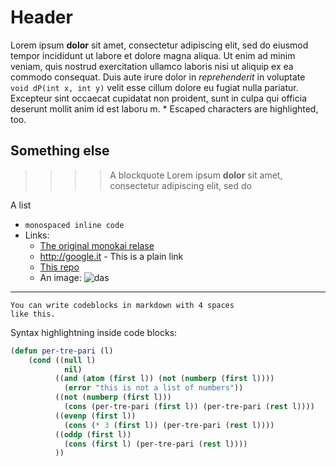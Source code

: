 # Header

Lorem ipsum **dolor** sit amet, consectetur adipiscing elit, sed do eiusmod tempor incididunt ut labore et dolore magna aliqua. Ut enim ad minim veniam, quis nostrud exercitation ullamco laboris nisi ut aliquip ex ea commodo consequat. Duis aute irure dolor in *reprehenderit* in voluptate `void dP(int x, int y)` velit esse cillum dolore eu fugiat nulla pariatur. Excepteur sint occaecat cupidatat non proident, sunt in culpa qui officia deserunt mollit anim id est laboru m. \* Escaped characters are highlighted, too.

## Something else

>>>> A blockquote
>>>> Lorem ipsum **dolor** sit amet, consectetur adipiscing elit, sed do

A list
- `monospaced inline code`
- Links:
    + [The original monokai relase](http://www.monokai.nl/blog/2006/07/15/textmate-color-theme/)
    + http://google.it - This is a plain link
    + [This repo](https://github.com/avivace/colorMarkdown "Link title")
    + An image: ![das](example-image.png "a title")

---

    You can write codeblocks in markdown with 4 spaces
    like this.

Syntax highlightning inside code blocks:

```lisp
(defun per-tre-pari (l)
    (cond ((null l)
            nil)
          ((and (atom (first l)) (not (numberp (first l))))
            (error "this is not a list of numbers"))
          ((not (numberp (first l)))
            (cons (per-tre-pari (first l)) (per-tre-pari (rest l))))
          ((evenp (first l))
            (cons (* 3 (first l)) (per-tre-pari (rest l))))
          ((oddp (first l))
            (cons (first l) (per-tre-pari (rest l))))
          ))
```